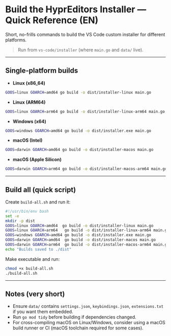 # Build the HyprEditors Installer — Quick Reference (EN)

Short, no-frills commands to build the VS Code custom installer for different platforms.

> Run from `vs-code/installer` (where `main.go` and `data/` live).

---

## Single-platform builds

- **Linux (x86_64)**

```bash
GOOS=linux GOARCH=amd64 go build -o dist/installer-linux main.go
```

- **Linux (ARM64)**

```bash
GOOS=linux GOARCH=arm64 go build -o dist/installer-linux-arm64 main.go
```

- **Windows (x64)**

```bash
GOOS=windows GOARCH=amd64 go build -o dist/installer.exe main.go
```

- **macOS (Intel)**

```bash
GOOS=darwin GOARCH=amd64 go build -o dist/installer-macos main.go
```

- **macOS (Apple Silicon)**

```bash
GOOS=darwin GOARCH=arm64 go build -o dist/installer-macos-arm64 main.go
```

---

## Build all (quick script)

Create `build-all.sh` and run it:

```bash
#!/usr/bin/env bash
set -e
mkdir -p dist
GOOS=linux GOARCH=amd64  go build -o dist/installer-linux main.go
GOOS=linux GOARCH=arm64   go build -o dist/installer-linux-arm64 main.go
GOOS=windows GOARCH=amd64 go build -o dist/installer.exe main.go
GOOS=darwin GOARCH=amd64  go build -o dist/installer-macos main.go
GOOS=darwin GOARCH=arm64  go build -o dist/installer-macos-arm64 main.go
echo "Builds saved to ./dist"
```

Make executable and run:

```bash
chmod +x build-all.sh
./build-all.sh
```

---

## Notes (very short)

- Ensure `data/` contains `settings.json`, `keybindings.json`, `extensions.txt` if you want them embedded.
- Run `go mod tidy` before building if dependencies changed.
- For cross-compiling macOS on Linux/Windows, consider using a macOS build runner or CI (macOS toolchain required for some cases).

